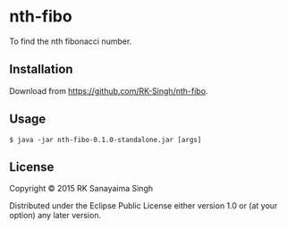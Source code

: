 # nth-fibo

To find the nth fibonacci number.

## Installation

Download from https://github.com/RK-Singh/nth-fibo.

## Usage

    $ java -jar nth-fibo-0.1.0-standalone.jar [args]

## License

Copyright © 2015 RK Sanayaima Singh

Distributed under the Eclipse Public License either version 1.0 or (at
your option) any later version.
